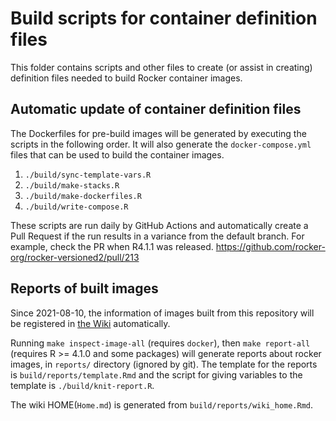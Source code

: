 # Build scripts for container definition files

This folder contains scripts and other files to create (or assist in creating) definition files needed to build Rocker container images.

## Automatic update of container definition files

The Dockerfiles for pre-build images will be generated by executing the scripts in the following order. It will also generate the `docker-compose.yml` files that can be used to build the container images.

1. `./build/sync-template-vars.R`
2. `./build/make-stacks.R`
3. `./build/make-dockerfiles.R`
4. `./build/write-compose.R`

These scripts are run daily by GitHub Actions and automatically create a Pull Request if the run results in a variance from the default branch. For example, check the PR when R4.1.1 was released. <https://github.com/rocker-org/rocker-versioned2/pull/213>

## Reports of built images

Since 2021-08-10, the information of images built from this repository will be registered in [the Wiki](https://github.com/rocker-org/rocker-versioned2/wiki) automatically.

Running `make inspect-image-all` (requires `docker`), then `make report-all` (requires R >= 4.1.0 and some packages) will generate reports about rocker images, in `reports/` directory (ignored by git). The template for the reports is `build/reports/template.Rmd` and the script for giving variables to the template is `./build/knit-report.R`.

The wiki HOME(`Home.md`) is generated from `build/reports/wiki_home.Rmd`.
